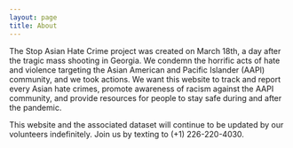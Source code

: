 ```yaml
---
layout: page
title: About
---
```


The Stop Asian Hate Crime project was created on March 18th, a day after the tragic mass shooting in Georgia. We condemn the horrific acts of hate and violence targeting the Asian American and Pacific Islander (AAPI) community, and we took actions. We want this website to track and report every Asian hate crimes, promote awareness of racism against the AAPI community, and provide resources for people to stay safe during and after the pandemic.


This website and the associated dataset will continue to be updated by our volunteers indefinitely. Join us by texting to (+1) 226-220-4030.

